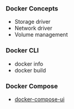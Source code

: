 ### Docker Concepts

- Storage driver
- Network driver
- Volume management

### Docker  CLI
- docker  info
- docker build

### Docker Compose

- [docker-compose-ui](https://github.com/francescou/docker-compose-ui)
